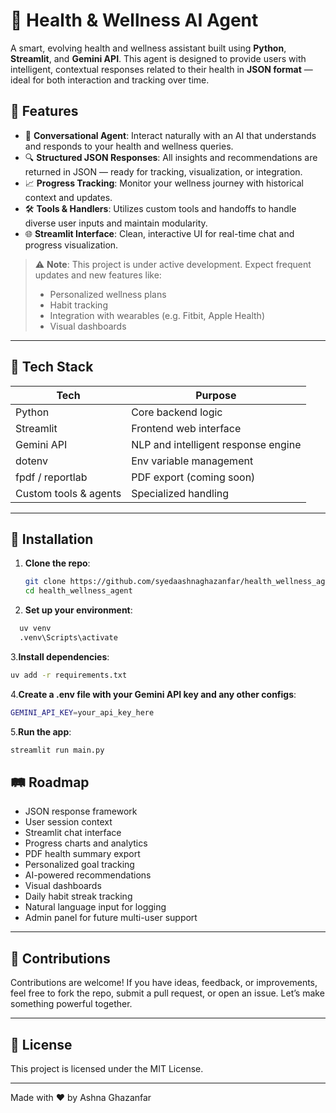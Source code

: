 # 🧠 Health & Wellness AI Agent

A smart, evolving health and wellness assistant built using **Python**, **Streamlit**, and **Gemini API**. This agent is designed to provide users with intelligent, contextual responses related to their health in **JSON format** — ideal for both interaction and tracking over time.

## 🚀 Features

- 🤖 **Conversational Agent**: Interact naturally with an AI that understands and responds to your health and wellness queries.
- 🔍 **Structured JSON Responses**: All insights and recommendations are returned in JSON — ready for tracking, visualization, or integration.
- 📈 **Progress Tracking**: Monitor your wellness journey with historical context and updates.
- 🛠️ **Tools & Handlers**: Utilizes custom tools and handoffs to handle diverse user inputs and maintain modularity.
- 🌐 **Streamlit Interface**: Clean, interactive UI for real-time chat and progress visualization.

> ⚠️ **Note**: This project is under active development. Expect frequent updates and new features like:
> - Personalized wellness plans
> - Habit tracking
> - Integration with wearables (e.g. Fitbit, Apple Health)
> - Visual dashboards

---

## 🧰 Tech Stack

| Tech       | Purpose                              |
|------------|--------------------------------------|
| Python     | Core backend logic                   |
| Streamlit  | Frontend web interface               |
| Gemini API | NLP and intelligent response engine  |
| dotenv     | Env variable management              |
| fpdf / reportlab | PDF export (coming soon)       |
| Custom tools & agents | Specialized handling      |

---

## 🔧 Installation

1. **Clone the repo**:
   ```bash
   git clone https://github.com/syedaashnaghazanfar/health_wellness_agent.git
   cd health_wellness_agent
   ```
2. **Set up your environment**:
 ```bash
   uv venv
   .venv\Scripts\activate
   ```
3.**Install dependencies**:
```bash
uv add -r requirements.txt
```
4.**Create a .env file with your Gemini API key and any other configs**:
```bash
GEMINI_API_KEY=your_api_key_here
```
5.**Run the app**:
```bash
streamlit run main.py
```
## 🛤️ Roadmap

- JSON response framework  
- User session context  
- Streamlit chat interface  
- Progress charts and analytics  
- PDF health summary export  
- Personalized goal tracking  
- AI-powered recommendations    
- Visual dashboards  
- Daily habit streak tracking  
- Natural language input for logging  
- Admin panel for future multi-user support  

---

## 🙌 Contributions

Contributions are welcome! If you have ideas, feedback, or improvements, feel free to fork the repo, submit a pull request, or open an issue. Let’s make something powerful together.

---

## 🧬 License

This project is licensed under the MIT License.

---

Made with ❤️ by Ashna Ghazanfar

   
